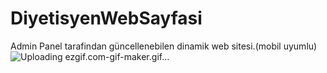 # DiyetisyenWebSayfasi
Admin Panel tarafindan güncellenebilen dinamik web sitesi.(mobil uyumlu)
![Uploading ezgif.com-gif-maker.gif…]()

